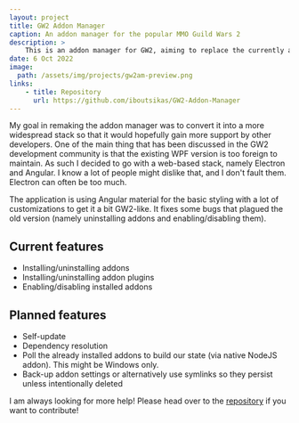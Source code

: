 ```yaml
---
layout: project
title: GW2 Addon Manager
caption: An addon manager for the popular MMO Guild Wars 2
description: >
    This is an addon manager for GW2, aiming to replace the currently abandoned manager
date: 6 Oct 2022
image: 
  path: /assets/img/projects/gw2am-preview.png
links:
    - title: Repository
      url: https://github.com/iboutsikas/GW2-Addon-Manager
---
```


My goal in remaking the addon manager was to convert it into a more widespread
stack so that it would hopefully gain more support by other developers. One of
the main thing that has been discussed in the GW2 development community is that
the existing WPF version is too foreign to maintain. As such I decided to go
with a web-based stack, namely Electron and Angular. I know a lot of people
might dislike that, and I don't fault them. Electron can often be too much. 

The application is using Angular material for the basic styling with a lot of
customizations to get it a bit GW2-like. It fixes some bugs that plagued the old
version (namely uninstalling addons and enabling/disabling them).

## Current features

* Installing/uninstalling addons
* Installing/uninstalling addon plugins
* Enabling/disabling installed addons

## Planned features

* Self-update
* Dependency resolution
* Poll the already installed addons to build our state (via native NodeJS
  addon). This might be Windows only.
* Back-up addon settings or alternatively use symlinks so they persist unless
  intentionally deleted

I am always looking for more help! Please head over to the
[repository](https://github.com/iboutsikas/GW2-Addon-Manager) if you want to
contribute!